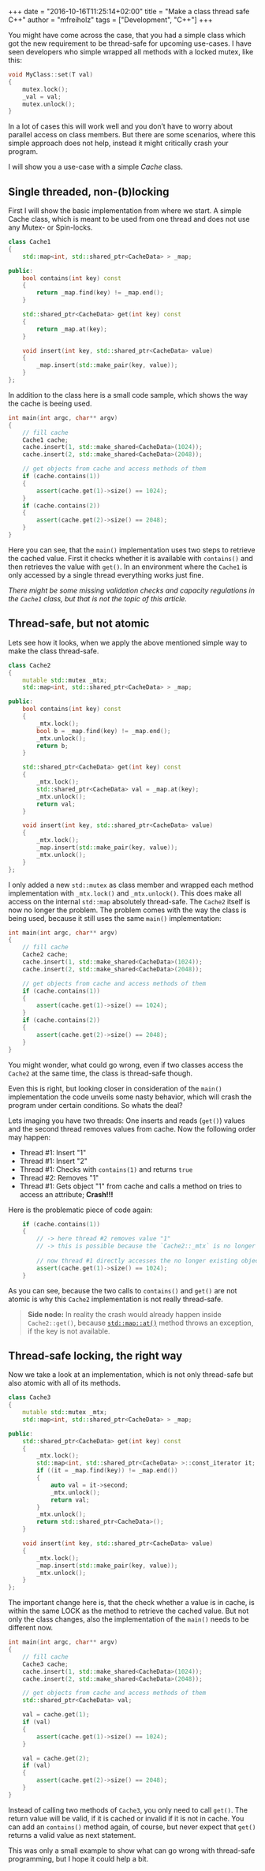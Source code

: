 +++
date = "2016-10-16T11:25:14+02:00"
title = "Make a class thread safe C++"
author = "mfreiholz"
tags = ["Development", "C++"]
+++

You might have come across the case, that you had a simple class which got the new requirement to be thread-safe for upcoming use-cases. I have seen developers who simple wrapped all methods with a locked mutex, like this:

```cpp
void MyClass::set(T val)
{
	mutex.lock();
	_val = val;
	mutex.unlock();
}
```

In a lot of cases this will work well and you don’t have to worry about parallel access on class members. But there are some scenarios, where this simple approach does not help, instead it might critically crash your program.

I will show you a use-case with a simple *Cache* class.

## Single threaded, non-(b)locking

First I will show the basic implementation from where we start. A simple Cache class, which is meant to be used from one thread and does not use any Mutex- or Spin-locks.

```cpp
class Cache1
{
	std::map<int, std::shared_ptr<CacheData> > _map;

public:
	bool contains(int key) const
	{
		return _map.find(key) != _map.end();
	}

	std::shared_ptr<CacheData> get(int key) const
	{
		return _map.at(key);
	}

	void insert(int key, std::shared_ptr<CacheData> value)
	{
		_map.insert(std::make_pair(key, value));
	}
};
```

In addition to the class here is a small code sample, which shows the way the cache is beeing used.

```cpp
int main(int argc, char** argv)
{
	// fill cache
	Cache1 cache;
	cache.insert(1, std::make_shared<CacheData>(1024));
	cache.insert(2, std::make_shared<CacheData>(2048));

	// get objects from cache and access methods of them
	if (cache.contains(1))
	{
		assert(cache.get(1)->size() == 1024);
	}
	if (cache.contains(2))
	{
		assert(cache.get(2)->size() == 2048);
	}
}
```

Here you can see, that the `main()` implementation uses two steps to retrieve the cached value. First it checks whether it is available with `contains()` and then retrieves the value with `get()`. In an environment where the `Cache1` is only accessed by a single thread everything works just fine.

*There might be some missing validation checks and capacity regulations in the `Cache1` class, but that is not the topic of this article.*

## Thread-safe, but not atomic

Lets see how it looks, when we apply the above mentioned simple way to make the class thread-safe.

```cpp
class Cache2
{
	mutable std::mutex _mtx;
	std::map<int, std::shared_ptr<CacheData> > _map;

public:
	bool contains(int key) const
	{
		_mtx.lock();
		bool b = _map.find(key) != _map.end();
		_mtx.unlock();
		return b;
	}

	std::shared_ptr<CacheData> get(int key) const
	{
		_mtx.lock();
		std::shared_ptr<CacheData> val = _map.at(key);
		_mtx.unlock();
		return val;
	}

	void insert(int key, std::shared_ptr<CacheData> value)
	{
		_mtx.lock();
		_map.insert(std::make_pair(key, value));
		_mtx.unlock();
	}
};
```

I only added a new `std::mutex` as class member and wrapped each method implementation with `_mtx.lock()` and `_mtx.unlock()`. This does make all access on the internal `std::map` absolutely thread-safe. The `Cache2` itself is now no longer the problem. The problem comes with the way the class is being used, because it still uses the same `main()` implementation:

```cpp
int main(int argc, char** argv)
{
	// fill cache
	Cache2 cache;
	cache.insert(1, std::make_shared<CacheData>(1024));
	cache.insert(2, std::make_shared<CacheData>(2048));

	// get objects from cache and access methods of them
	if (cache.contains(1))
	{
		assert(cache.get(1)->size() == 1024);
	}
	if (cache.contains(2))
	{
		assert(cache.get(2)->size() == 2048);
	}
}
```

You might wonder, what could go wrong, even if two classes access the `Cache2` at the same time, the class is thread-safe though.

Even this is right, but looking closer in consideration of the `main()` implementation the code unveils some nasty behavior, which will crash the program under certain conditions. So whats the deal?

Lets imaging you have two threads: One inserts and reads (`get()`) values and the second thread removes values from cache. Now the following order may happen:

- Thread #1: Insert "1"
- Thread #1: Insert "2"
- Thread #1: Checks with `contains(1)` and returns `true`
- Thread #2: Removes "1"
- Thread #1: Gets object "1" from cache and calls a method on tries to access an attribute; **Crash!!!**

Here is the problematic piece of code again:

```cpp
	if (cache.contains(1))
	{
		// -> here thread #2 removes value "1"
		// -> this is possible because the `Cache2::_mtx` is no longer locked
	
		// now thread #1 directly accesses the no longer existing object and crashes
		assert(cache.get(1)->size() == 1024);
	}
```

As you can see, because the two calls to `contains()` and `get()` are not atomic is why this `Cache2` implementation is not really thread-safe.

> **Side node:** In reality the crash would already happen inside `Cache2::get()`, because [`std::map::at()`](http://www.cplusplus.com/reference/map/map/at/) method throws an exception, if the key is not available.

## Thread-safe locking, the right way

Now we take a look at an implementation, which is not only thread-safe but also atomic with all of its methods.

```cpp
class Cache3
{
	mutable std::mutex _mtx;
	std::map<int, std::shared_ptr<CacheData> > _map;

public:
	std::shared_ptr<CacheData> get(int key) const
	{
		_mtx.lock();
		std::map<int, std::shared_ptr<CacheData> >::const_iterator it;
		if ((it = _map.find(key)) != _map.end())
		{
			auto val = it->second;
			_mtx.unlock();
			return val;
		}
		_mtx.unlock();
		return std::shared_ptr<CacheData>();
	}

	void insert(int key, std::shared_ptr<CacheData> value)
	{
		_mtx.lock();
		_map.insert(std::make_pair(key, value));
		_mtx.unlock();
	}
};
```

The important change here is, that the check whether a value is in cache, is within the same LOCK as the method to retrieve the cached value. But not only the class changes, also the implementation of the `main()` needs to be different now.

```cpp
int main(int argc, char** argv)
{
	// fill cache
	Cache3 cache;
	cache.insert(1, std::make_shared<CacheData>(1024));
	cache.insert(2, std::make_shared<CacheData>(2048));

	// get objects from cache and access methods of them
	std::shared_ptr<CacheData> val;

	val = cache.get(1);
	if (val)
	{
		assert(cache.get(1)->size() == 1024);
	}

	val = cache.get(2);
	if (val)
	{
		assert(cache.get(2)->size() == 2048);
	}
}
```

Instead of calling two methods of `Cache3`, you only need to call `get()`. The return value will be valid, if it is cached or invalid if it is not in cache. You can add an `contains()` method again, of course, but never expect that `get()` returns a valid value as next statement.

This was only a small example to show what can go wrong with thread-safe programming, but I hope it could help a bit.